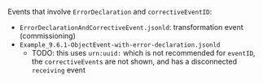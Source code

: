 Events that involve `ErrorDeclaration` and `correctiveEventID`:

- `ErrorDeclarationAndCorrectiveEvent.jsonld`: transformation event (commissioning)
- `Example_9.6.1-ObjectEvent-with-error-declaration.jsonld`
  - TODO: this uses `urn:uuid:` which is not recommended for `eventID`, the `correctiveEvents` are not shown, and has a disconnected `receiving` event
